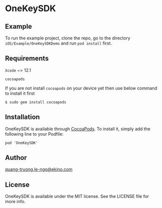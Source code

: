 # OneKeySDK

<!-- [![CI Status](https://img.shields.io/travis/quangtruong4688@gmail.com/OneKeySDK.svg?style=flat)](https://travis-ci.org/quangtruong4688@gmail.com/OneKeySDK)
[![Version](https://img.shields.io/cocoapods/v/OneKeySDK.svg?style=flat)](https://cocoapods.org/pods/OneKeySDK)
[![License](https://img.shields.io/cocoapods/l/OneKeySDK.svg?style=flat)](https://cocoapods.org/pods/OneKeySDK)
[![Platform](https://img.shields.io/cocoapods/p/OneKeySDK.svg?style=flat)](https://cocoapods.org/pods/OneKeySDK) -->

## Example

To run the example project, clone the repo, go to the directory `iOS/Example/OneKeySDKDemo` and run `pod install` first.

## Requirements

`Xcode` ~> 12.1

`cocoapods`

If you are not install `cocoapods` on your device yet then use below command to install it first

```
$ sudo gem install cocoapods
```

## Installation

OneKeySDK is available through [CocoaPods](https://cocoapods.org). To install
it, simply add the following line to your Podfile:

```
pod 'OneKeySDK'
```

## Author

quang-truong.le-ngo@ekino.com

## License

OneKeySDK is available under the MIT license. See the LICENSE file for more info.
